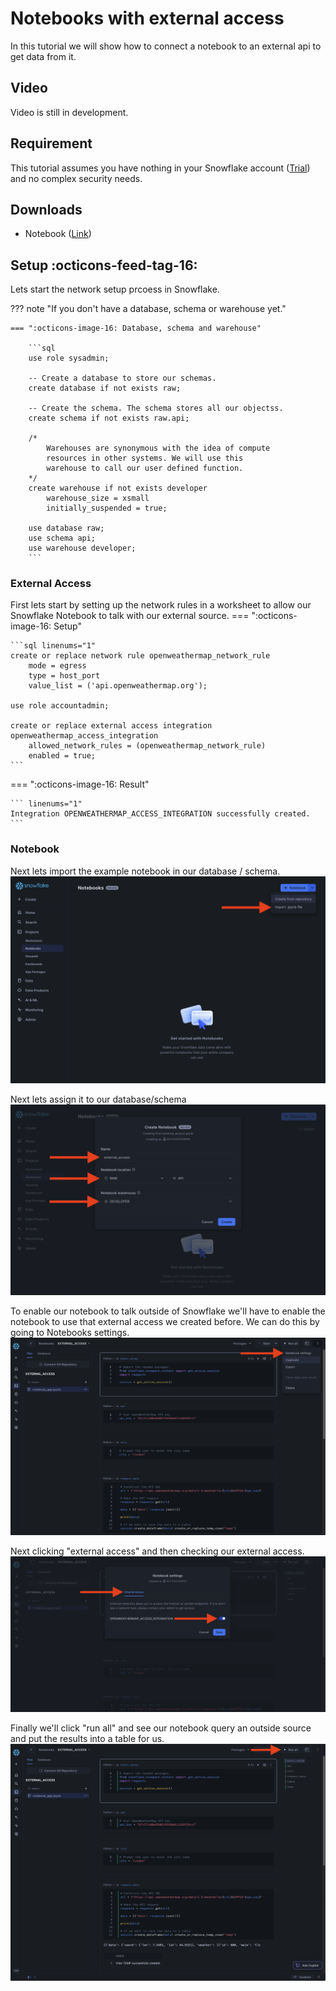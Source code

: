 # Notebooks with external access
In this tutorial we will show how to connect a notebook to an external api to get data from it.

## Video
Video is still in development.

## Requirement
This tutorial assumes you have nothing in your Snowflake account ([Trial](https://signup.snowflake.com/)) and no complex security needs.

## Downloads
- Notebook ([Link](https://sfc-gh-dwilczak.github.io/tutorials/snowflake/api/introduction/notebook/external_access.ipynb))

## Setup :octicons-feed-tag-16:
Lets start the network setup prcoess in Snowflake. 

??? note "If you don't have a database, schema or warehouse yet."

    === ":octicons-image-16: Database, schema and warehouse"

        ```sql
        use role sysadmin;
        
        -- Create a database to store our schemas.
        create database if not exists raw;

        -- Create the schema. The schema stores all our objectss.
        create schema if not exists raw.api;

        /*
            Warehouses are synonymous with the idea of compute
            resources in other systems. We will use this
            warehouse to call our user defined function.
        */
        create warehouse if not exists developer 
            warehouse_size = xsmall
            initially_suspended = true;

        use database raw;
        use schema api;
        use warehouse developer;
        ```


### External Access
First lets start by setting up the network rules in a worksheet to allow our Snowflake Notebook to talk with our external source.
=== ":octicons-image-16: Setup"

    ```sql linenums="1"
    create or replace network rule openweathermap_network_rule
        mode = egress
        type = host_port
        value_list = ('api.openweathermap.org');

    use role accountadmin;

    create or replace external access integration openweathermap_access_integration
        allowed_network_rules = (openweathermap_network_rule)
        enabled = true;
    ```   

=== ":octicons-image-16: Result"

    ``` linenums="1"
    Integration OPENWEATHERMAP_ACCESS_INTEGRATION successfully created.
    ```

### Notebook
Next lets import the example notebook in our database / schema.
![Show files](images/01.png)

Next lets assign it to our database/schema
![Show files](images/02.png)

To enable our notebook to talk outside of Snowflake we'll have to enable the notebook to use that external access we created before. We can do this by going to Notebooks settings.
![Show files](images/03.png)

Next clicking "external access" and then checking our external access.
![Show files](images/04.png)

Finally we'll click "run all" and see our notebook query an outside source and put the results into a table for us.
![Show files](images/05.png)

